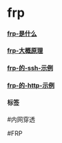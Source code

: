 
# frp

#### [frp-是什么](../network/frp-是什么.md)

#### [frp-大概原理](../frp/frp-大概原理.md)

#### [frp-的-ssh-示例](../frp/frp-的-ssh-示例.md)

#### [frp-的-http-示例](../frp/frp-的-http-示例.md)


#### 标签

#内网穿透

#FRP
